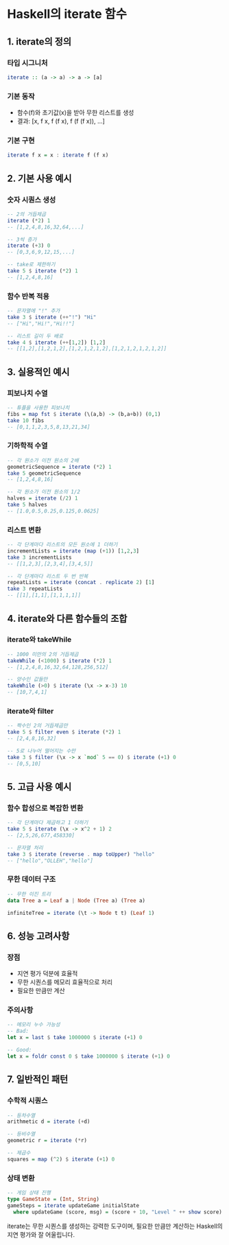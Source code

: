 # Haskell의 iterate 함수

## 1. iterate의 정의

### 타입 시그니처

```haskell
iterate :: (a -> a) -> a -> [a]
```

### 기본 동작

- 함수(f)와 초기값(x)을 받아 무한 리스트를 생성
- 결과: [x, f x, f (f x), f (f (f x)), ...]

### 기본 구현

```haskell
iterate f x = x : iterate f (f x)
```

## 2. 기본 사용 예시

### 숫자 시퀀스 생성

```haskell
-- 2의 거듭제곱
iterate (*2) 1
-- [1,2,4,8,16,32,64,...]

-- 3씩 증가
iterate (+3) 0
-- [0,3,6,9,12,15,...]

-- take로 제한하기
take 5 $ iterate (*2) 1
-- [1,2,4,8,16]
```

### 함수 반복 적용

```haskell
-- 문자열에 "!" 추가
take 3 $ iterate (++"!") "Hi"
-- ["Hi","Hi!","Hi!!"]

-- 리스트 길이 두 배로
take 4 $ iterate (++[1,2]) [1,2]
-- [[1,2],[1,2,1,2],[1,2,1,2,1,2],[1,2,1,2,1,2,1,2]]
```

## 3. 실용적인 예시

### 피보나치 수열

```haskell
-- 튜플을 사용한 피보나치
fibs = map fst $ iterate (\(a,b) -> (b,a+b)) (0,1)
take 10 fibs
-- [0,1,1,2,3,5,8,13,21,34]
```

### 기하학적 수열

```haskell
-- 각 원소가 이전 원소의 2배
geometricSequence = iterate (*2) 1
take 5 geometricSequence
-- [1,2,4,8,16]

-- 각 원소가 이전 원소의 1/2
halves = iterate (/2) 1
take 5 halves
-- [1.0,0.5,0.25,0.125,0.0625]
```

### 리스트 변환

```haskell
-- 각 단계마다 리스트의 모든 원소에 1 더하기
incrementLists = iterate (map (+1)) [1,2,3]
take 3 incrementLists
-- [[1,2,3],[2,3,4],[3,4,5]]

-- 각 단계마다 리스트 두 번 반복
repeatLists = iterate (concat . replicate 2) [1]
take 3 repeatLists
-- [[1],[1,1],[1,1,1,1]]
```

## 4. iterate와 다른 함수들의 조합

### iterate와 takeWhile

```haskell
-- 1000 미만의 2의 거듭제곱
takeWhile (<1000) $ iterate (*2) 1
-- [1,2,4,8,16,32,64,128,256,512]

-- 양수인 값들만
takeWhile (>0) $ iterate (\x -> x-3) 10
-- [10,7,4,1]
```

### iterate와 filter

```haskell
-- 짝수인 2의 거듭제곱만
take 5 $ filter even $ iterate (*2) 1
-- [2,4,8,16,32]

-- 5로 나누어 떨어지는 수만
take 3 $ filter (\x -> x `mod` 5 == 0) $ iterate (+1) 0
-- [0,5,10]
```

## 5. 고급 사용 예시

### 함수 합성으로 복잡한 변환

```haskell
-- 각 단계마다 제곱하고 1 더하기
take 5 $ iterate (\x -> x^2 + 1) 2
-- [2,5,26,677,458330]

-- 문자열 처리
take 3 $ iterate (reverse . map toUpper) "hello"
-- ["hello","OLLEH","hello"]
```

### 무한 데이터 구조

```haskell
-- 무한 이진 트리
data Tree a = Leaf a | Node (Tree a) (Tree a)

infiniteTree = iterate (\t -> Node t t) (Leaf 1)
```

## 6. 성능 고려사항

### 장점

- 지연 평가 덕분에 효율적
- 무한 시퀀스를 메모리 효율적으로 처리
- 필요한 만큼만 계산

### 주의사항

```haskell
-- 메모리 누수 가능성
-- Bad:
let x = last $ take 1000000 $ iterate (+1) 0

-- Good:
let x = foldr const 0 $ take 1000000 $ iterate (+1) 0
```

## 7. 일반적인 패턴

### 수학적 시퀀스

```haskell
-- 등차수열
arithmetic d = iterate (+d)

-- 등비수열
geometric r = iterate (*r)

-- 제곱수
squares = map (^2) $ iterate (+1) 0
```

### 상태 변환

```haskell
-- 게임 상태 진행
type GameState = (Int, String)
gameSteps = iterate updateGame initialState
  where updateGame (score, msg) = (score + 10, "Level " ++ show score)
```

iterate는 무한 시퀀스를 생성하는 강력한 도구이며, 필요한 만큼만 계산하는 Haskell의 지연 평가와 잘 어울립니다.
